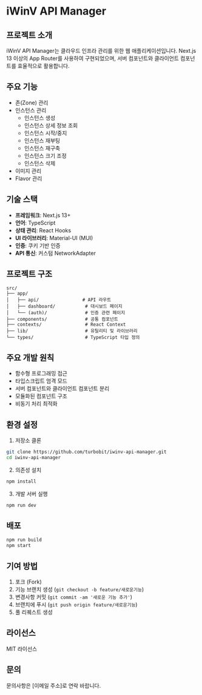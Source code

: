 # iWinV API Manager

## 프로젝트 소개

iWinV API Manager는 클라우드 인프라 관리를 위한 웹 애플리케이션입니다. Next.js 13 이상의 App Router를 사용하여 구현되었으며, 서버 컴포넌트와 클라이언트 컴포넌트를 효율적으로 활용합니다.

## 주요 기능

- 존(Zone) 관리
- 인스턴스 관리
  - 인스턴스 생성
  - 인스턴스 상세 정보 조회
  - 인스턴스 시작/중지
  - 인스턴스 재부팅
  - 인스턴스 재구축
  - 인스턴스 크기 조정
  - 인스턴스 삭제
- 이미지 관리
- Flavor 관리

## 기술 스택

- **프레임워크**: Next.js 13+
- **언어**: TypeScript
- **상태 관리**: React Hooks
- **UI 라이브러리**: Material-UI (MUI)
- **인증**: 쿠키 기반 인증
- **API 통신**: 커스텀 NetworkAdapter

## 프로젝트 구조

```
src/
├── app/
│   ├── api/                # API 라우트
│   ├── dashboard/           # 대시보드 페이지
│   └── (auth)/              # 인증 관련 페이지
├── components/              # 공통 컴포넌트
├── contexts/                # React Context
├── lib/                     # 유틸리티 및 라이브러리
└── types/                   # TypeScript 타입 정의
```

## 주요 개발 원칙

- 함수형 프로그래밍 접근
- 타입스크립트 엄격 모드
- 서버 컴포넌트와 클라이언트 컴포넌트 분리
- 모듈화된 컴포넌트 구조
- 비동기 처리 최적화

## 환경 설정

1. 저장소 클론

```bash
git clone https://github.com/turbobit/iwinv-api-manager.git
cd iwinv-api-manager
```

2. 의존성 설치

```bash
npm install
```

3. 개발 서버 실행

```bash
npm run dev
```

## 배포

```bash
npm run build
npm start
```

## 기여 방법

1. 포크 (Fork)
2. 기능 브랜치 생성 (`git checkout -b feature/새로운기능`)
3. 변경사항 커밋 (`git commit -am '새로운 기능 추가'`)
4. 브랜치에 푸시 (`git push origin feature/새로운기능`)
5. 풀 리퀘스트 생성

## 라이선스

MIT 라이선스

## 문의

문의사항은 [이메일 주소]로 연락 바랍니다.
